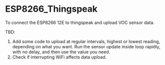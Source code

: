 # ESP8266_Thingspeak
To connect the ESP8266 12E to thingspeak and upload VOC sensor data.

TBD:
1. Add some code to upload at regular intervals, highest or lowest reading, depending on what you want. Run the sensor update inside loop rapidly, with no delay, and then use the value you need.
2. Check if interrupting WiFi affects data upload.
